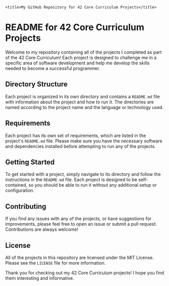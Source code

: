 	<title>My GitHub Repository for 42 Core Curriculum Projects</title>
<body>
	<h1>README for 42 Core Curriculum Projects</h1>
<p>Welcome to my repository containing all of the projects I completed as part of the 42 Core Curriculum! Each project is designed to challenge me in a specific area of software development and help me develop the skills needed to become a successful programmer.</p>

<h2>Directory Structure</h2>
<p>Each project is organized in its own directory and contains a <code>README.md</code> file with information about the project and how to run it. The directories are named according to the project name and the language or technology used.</p>

<h2>Requirements</h2>
<p>Each project has its own set of requirements, which are listed in the project's <code>README.md</code> file. Please make sure you have the necessary software and dependencies installed before attempting to run any of the projects.</p>

<h2>Getting Started</h2>
<p>To get started with a project, simply navigate to its directory and follow the instructions in the <code>README.md</code> file. Each project is designed to be self-contained, so you should be able to run it without any additional setup or configuration.</p>

<h2>Contributing</h2>
<p>If you find any issues with any of the projects, or have suggestions for improvements, please feel free to open an issue or submit a pull request. Contributions are always welcome!</p>

<h2>License</h2>
<p>All of the projects in this repository are licensed under the MIT License. Please see the <code>LICENSE</code> file for more information.</p>

<p>Thank you for checking out my 42 Core Curriculum projects! I hope you find them interesting and informative.</p>
</body>
</html>
